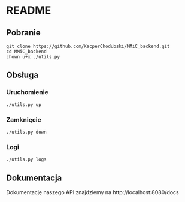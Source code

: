 # README

## Pobranie

```
git clone https://github.com/KacperChodubski/MMiC_backend.git
cd MMiC_backend
chown u+x ./utils.py
```

## Obsługa

### Uruchomienie

```
./utils.py up
```

### Zamknięcie

```
./utils.py down
```

### Logi

```
./utils.py logs
```

## Dokumentacja

Dokumentację naszego API znajdziemy na http://localhost:8080/docs
